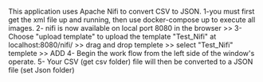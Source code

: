 This application uses Apache Nifi to convert CSV to JSON.
1-you must first get the xml file up and running, then use docker-compose up to execute all images.
2- nifi is now available on local port 8080 in the browser >> 3- Choose "upload template" to upload the template "Test_Nifi" at localhost:8080/nifi/ >>
drag and drop templete >> select "Test_Nifi" templete >> ADD 
4- Begin the work flow from the left side of the window's operate.
5- Your CSV (get csv folder) file will then be converted to a JSON file (set Json folder)
